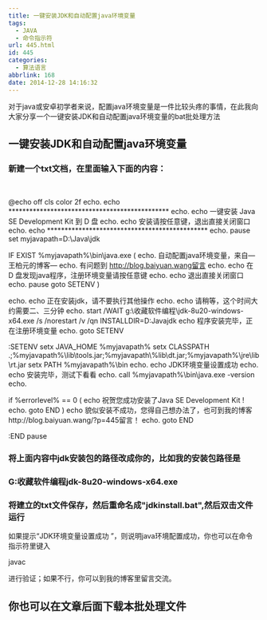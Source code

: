 ```yaml
---
title: 一键安装JDK和自动配置java环境变量
tags:
  - JAVA
  - 命令指示符
url: 445.html
id: 445
categories:
  - 算法语言
abbrlink: 168
date: 2014-12-28 14:16:32
---
```


对于java或安卓初学者来说，配置java环境变量是一件比较头疼的事情，在此我向大家分享一个一键安装JDK和自动配置java环境变量的bat批处理方法

一键安装JDK和自动配置java环境变量
--------------------

### 新建一个txt文档，在里面输入下面的内容：

 

@echo off
cls
color 2f
echo.
echo **********************************************
echo.
echo    一键安装 Java SE Development Kit 到 D 盘
echo.
echo       安装请按任意键，退出直接关闭窗口
echo.
echo **********************************************
echo.
pause
set myjavapath=D:\\Java\\jdk

IF EXIST %myjavapath%\\bin\\java.exe (
echo.   自动配置java环境变量，来自—王柏元的博客—
echo.                有问题到 http://blog.baiyuan.wang留言
echo. 
echo    在 D 盘发现java程序，注册环境变量请按任意键
echo.
echo    退出直接关闭窗口
echo.
pause
goto SETENV
)

echo.
echo 正在安装jdk，请不要执行其他操作
echo.
echo 请稍等，这个时间大约需要二、三分钟
echo.
start /WAIT g:\\收藏软件编程\\jdk-8u20-windows-x64.exe /s /norestart /v /qn INSTALLDIR=D:Javajdk
echo 程序安装完毕，正在注册环境变量
echo.
goto SETENV

:SETENV
setx JAVA_HOME %myjavapath%
setx CLASSPATH .;%myjavapath%\\lib\\tools.jar;%myjavapath\\%lib\\dt.jar;%myjavapath%\\jre\\lib\\rt.jar
setx PATH %myjavapath%\\bin
echo.
echo JDK环境变量设置成功 
echo.
echo 安装完毕，测试下看看
echo.
call %myjavapath%\\bin\\java.exe -version
echo.

if %errorlevel% == 0 (
echo 祝贺您成功安装了Java SE Development Kit !
echo.
goto END
)
echo 貌似安装不成功，您得自己想办法了，也可到我的博客http://blog.baiyuan.wang/?p=445留言！
echo.
goto END

:END
pause

### 将上面内容中jdk安装包的路径改成你的，比如我的安装包路径是

### **G:收藏软件编程jdk-8u20-windows-x64.exe**

### 将建立的txt文件保存，然后重命名成"jdkinstall.bat",然后双击文件运行

如果提示“JDK环境变量设置成功 ”，则说明java环境配置成功，你也可以在命令指示符里键入

javac

进行验证；如果不行，你可以到我的博客里留言交流。

你也可以在文章后面下载本批处理文件
-----------------
